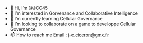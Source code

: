 - 👋 Hi, I’m @JCC45
- 👀 I’m interested in Gorvenance and Collaborative Intelligence
- 🌱 I’m currently learning Cellular Governance
- 💞️ I’m looking to collaborate on a game to developpe Cellular Governance
- 📫 How to reach me Email : j-c.ciceron@gmx.fr

<!---
JCC45/JCC45 is a ✨ special ✨ repository because its `README.md` (this file) appears on your GitHub profile.
You can click the Preview link to take a look at your changes.
--->
